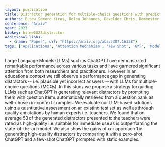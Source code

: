 ```yaml
---
layout: publication
title: Distractor generation for multiple-choice questions with predictive prompting and large language models
authors: Bitew Semere Kiros, Deleu Johannes, Develder Chris, Demeester Thomas
conference: "Arxiv"
year: 2023
bibkey: bitew2023distractor
additional_links:
  - {name: "Paper", url: "https://arxiv.org/abs/2307.16338"}
tags: ['Applications', 'Attention Mechanism', 'Few Shot', 'GPT', 'Model Architecture', 'Prompting', 'RAG']
---
```

Large Language Models (LLMs) such as ChatGPT have demonstrated remarkable performance across various tasks and have garnered significant attention from both researchers and practitioners. However in an educational context we still observe a performance gap in generating distractors -- i.e. plausible yet incorrect answers -- with LLMs for multiple-choice questions (MCQs). In this study we propose a strategy for guiding LLMs such as ChatGPT in generating relevant distractors by prompting them with question items automatically retrieved from a question bank as well-chosen in-context examples. We evaluate our LLM-based solutions using a quantitative assessment on an existing test set as well as through quality annotations by human experts i.e. teachers. We found that on average 53 of the generated distractors presented to the teachers were rated as high-quality i.e. suitable for immediate use as is outperforming the state-of-the-art model. We also show the gains of our approach 1 in generating high-quality distractors by comparing it with a zero-shot ChatGPT and a few-shot ChatGPT prompted with static examples.
